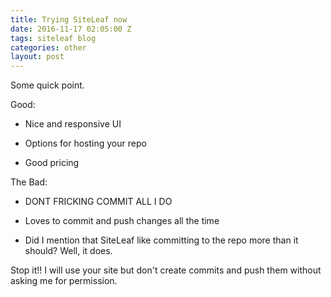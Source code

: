 ```yaml
---
title: Trying SiteLeaf now
date: 2016-11-17 02:05:00 Z
tags: siteleaf blog
categories: other
layout: post
---
```


Some quick point.

Good:

* Nice and responsive UI

* Options for hosting your repo

* Good pricing

The Bad:

* DONT FRICKING COMMIT ALL I DO

* Loves to commit and push changes all the time

* Did I mention that SiteLeaf like committing to the repo more than it should? Well, it does.

Stop it!! I will use your site but don't create commits and push them without asking me for permission.
